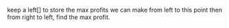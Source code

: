 keep a left[] to store the max profits we can make from left to this point
then from right to left, find the max profit.